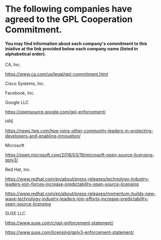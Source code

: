 # The following companies have agreed to the GPL Cooperation Commitment.
#### You may find information about each company's commitment to this iniative at the link provided below each company name (listed in alphabetical order). 

CA, Inc.  

https://www.ca.com/us/legal/gpl-commitment.html

Cisco Systems, Inc.

Facebook, Inc.

Google LLC

https://opensource.google.com/gpl-enforcement/

HPE

https://news.hpe.com/hpe-joins-other-community-leaders-in-protecting-developers-and-enabling-innovation/

Microsoft

https://open.microsoft.com/2018/03/19/microsoft-open-source-licensing-gplv3/

Red Hat, Inc.   

https://www.redhat.com/en/about/press-releases/technology-industry-leaders-join-forces-increase-predictability-open-source-licensing

https://www.redhat.com/en/about/press-releases/momentum-builds-new-wave-technology-industry-leaders-join-efforts-increase-predictability-open-source-licensing

SUSE LLC

https://www.suse.com/c/gpl-enforcement-statement/

https://www.suse.com/licensing/gplv3-enforcement-statement/

